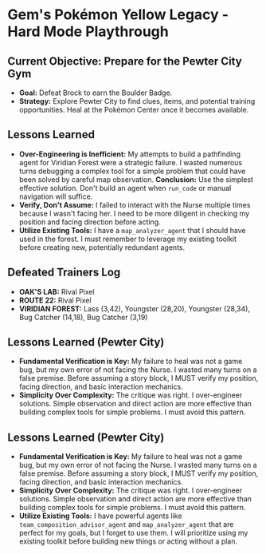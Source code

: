 # Gem's Pokémon Yellow Legacy - Hard Mode Playthrough

## Current Objective: Prepare for the Pewter City Gym
- **Goal:** Defeat Brock to earn the Boulder Badge.
- **Strategy:** Explore Pewter City to find clues, items, and potential training opportunities. Heal at the Pokémon Center once it becomes available.

## Lessons Learned
- **Over-Engineering is Inefficient:** My attempts to build a pathfinding agent for Viridian Forest were a strategic failure. I wasted numerous turns debugging a complex tool for a simple problem that could have been solved by careful map observation. **Conclusion:** Use the simplest effective solution. Don't build an agent when `run_code` or manual navigation will suffice.
- **Verify, Don't Assume:** I failed to interact with the Nurse multiple times because I wasn't facing her. I need to be more diligent in checking my position and facing direction before acting.
- **Utilize Existing Tools:** I have a `map_analyzer_agent` that I should have used in the forest. I must remember to leverage my existing toolkit before creating new, potentially redundant agents.

## Defeated Trainers Log
- **OAK'S LAB:** Rival Pixel
- **ROUTE 22:** Rival Pixel
- **VIRIDIAN FOREST:** Lass (3,42), Youngster (28,20), Youngster (28,34), Bug Catcher (14,18), Bug Catcher (3,19)

## Lessons Learned (Pewter City)
- **Fundamental Verification is Key:** My failure to heal was not a game bug, but my own error of not facing the Nurse. I wasted many turns on a false premise. Before assuming a story block, I MUST verify my position, facing direction, and basic interaction mechanics.
- **Simplicity Over Complexity:** The critique was right. I over-engineer solutions. Simple observation and direct action are more effective than building complex tools for simple problems. I must avoid this pattern.

## Lessons Learned (Pewter City)
- **Fundamental Verification is Key:** My failure to heal was not a game bug, but my own error of not facing the Nurse. I wasted many turns on a false premise. Before assuming a story block, I MUST verify my position, facing direction, and basic interaction mechanics.
- **Simplicity Over Complexity:** The critique was right. I over-engineer solutions. Simple observation and direct action are more effective than building complex tools for simple problems. I must avoid this pattern.
- **Utilize Existing Tools:** I have powerful agents like `team_composition_advisor_agent` and `map_analyzer_agent` that are perfect for my goals, but I forget to use them. I will prioritize using my existing toolkit before building new things or acting without a plan.